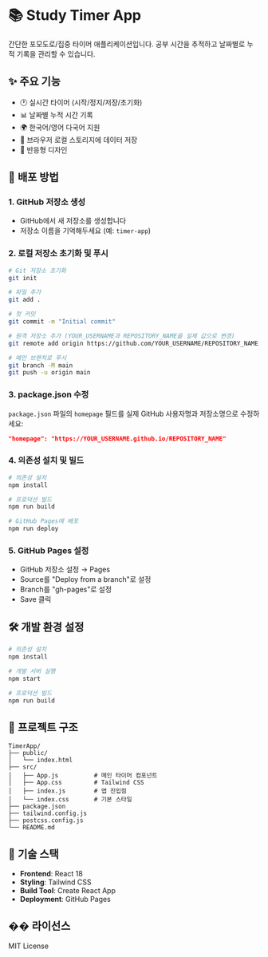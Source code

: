 # 📚 Study Timer App

간단한 포모도로/집중 타이머 애플리케이션입니다. 공부 시간을 추적하고 날짜별로 누적 기록을 관리할 수 있습니다.

## ✨ 주요 기능

- 🕐 실시간 타이머 (시작/정지/저장/초기화)
- 📊 날짜별 누적 시간 기록
- 🌍 한국어/영어 다국어 지원
- 💾 브라우저 로컬 스토리지에 데이터 저장
- 📱 반응형 디자인

## 🚀 배포 방법

### 1. GitHub 저장소 생성
- GitHub에서 새 저장소를 생성합니다
- 저장소 이름을 기억해두세요 (예: `timer-app`)

### 2. 로컬 저장소 초기화 및 푸시
```bash
# Git 저장소 초기화
git init

# 파일 추가
git add .

# 첫 커밋
git commit -m "Initial commit"

# 원격 저장소 추가 (YOUR_USERNAME과 REPOSITORY_NAME을 실제 값으로 변경)
git remote add origin https://github.com/YOUR_USERNAME/REPOSITORY_NAME.git

# 메인 브랜치로 푸시
git branch -M main
git push -u origin main
```

### 3. package.json 수정
`package.json` 파일의 `homepage` 필드를 실제 GitHub 사용자명과 저장소명으로 수정하세요:

```json
"homepage": "https://YOUR_USERNAME.github.io/REPOSITORY_NAME"
```

### 4. 의존성 설치 및 빌드
```bash
# 의존성 설치
npm install

# 프로덕션 빌드
npm run build

# GitHub Pages에 배포
npm run deploy
```

### 5. GitHub Pages 설정
- GitHub 저장소 설정 → Pages
- Source를 "Deploy from a branch"로 설정
- Branch를 "gh-pages"로 설정
- Save 클릭

## 🛠️ 개발 환경 설정

```bash
# 의존성 설치
npm install

# 개발 서버 실행
npm start

# 프로덕션 빌드
npm run build
```

## 📁 프로젝트 구조

```
TimerApp/
├── public/
│   └── index.html
├── src/
│   ├── App.js          # 메인 타이머 컴포넌트
│   ├── App.css         # Tailwind CSS
│   ├── index.js        # 앱 진입점
│   └── index.css       # 기본 스타일
├── package.json
├── tailwind.config.js
├── postcss.config.js
└── README.md
```

## 🎨 기술 스택

- **Frontend**: React 18
- **Styling**: Tailwind CSS
- **Build Tool**: Create React App
- **Deployment**: GitHub Pages

## �� 라이선스

MIT License
